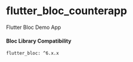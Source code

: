 # flutter_bloc_counterapp

Flutter Bloc Demo App

#### Bloc Library Compatibility
```flutter_bloc: ^6.x.x```

